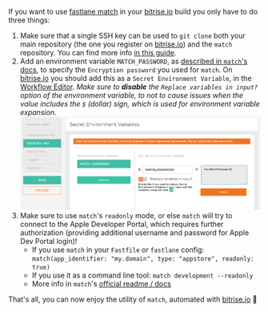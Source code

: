<p>If you want to use <a href="https://github.com/fastlane/fastlane/tree/master/match">fastlane match</a>
in your <a href="https://www.bitrise.io/">bitrise.io</a> build you only have to do three things:</p>
<ol>
<li>Make sure that a single SSH key can be used to <code>git clone</code> both your main repository (the one
you register on <a href="https://www.bitrise.io/">bitrise.io</a>) and the <code>match</code> repository.
You can find more info <a href="/faq/adding-projects-with-submodules/">in this guide</a>.</li>
<li>Add an environment variable <code>MATCH_PASSWORD</code>, as
<a href="https://github.com/fastlane/fastlane/tree/master/match#encryption-password">described in <code>match</code>'s docs</a>,
to specify the <code>Encryption password</code> you used for <code>match</code>.
On <a href="https://www.bitrise.io/">bitrise.io</a> you should add this as a <code>Secret Environment Variable</code>,
in the <a href="http://devcenter.bitrise.io/docs/add-your-first-step-to-your-apps-workflow">Workflow Editor</a>.
<em>Make sure to <strong>disable</strong> the <code>Replace variables in input?</code> option of the environment
variable, to not to cause issues when the value includes the <code>$</code> (dollar) sign, which is used
for environment variable expansion.</em>
<img src="/img/tips-and-tricks/fastlane-match-password-secret-env.png" alt="Screenshot - Fastlane match secret env var setup"></li>
<li>Make sure to use <code>match</code>'s <code>readonly</code> mode, or else <code>match</code> will try to connect
to the Apple Developer Portal, which requires further authorization (providing additional
username and password for Apple Dev Portal login)!
<ul>
<li>If you use <code>match</code> in your <code>Fastfile</code> or <code>fastlane</code> config: <code>match(app_identifier: &quot;my.domain&quot;, type: &quot;appstore&quot;, readonly: true)</code></li>
<li>If you use it as a command line tool: <code>match development --readonly</code></li>
<li>More info in <code>match</code>'s <a href="https://docs.fastlane.tools/actions/match/">official readme / docs</a></li>
</ul>
</li>
</ol>
<p>That's all, you can now enjoy the utility of <code>match</code>, automated with <a href="https://www.bitrise.io/">bitrise.io</a> 🚀</p>
